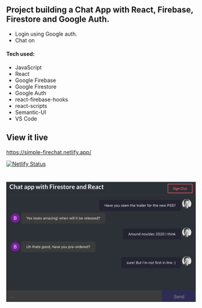 ## Project building a Chat App with React, Firebase, Firestore and Google Auth.

* Login using Google auth.
* Chat on

#### Tech used: 
- JavaScript
- React
- Google Firebase
- Google Firestore
- Google Auth
- react-firebase-hooks
- react-scripts
- Semantic-UI
- VS Code


## View it live

https://simple-firechat.netlify.app/

[![Netlify Status](https://api.netlify.com/api/v1/badges/c5b99157-59aa-4b7f-bfb8-9fe0af8aa69d/deploy-status)](https://app.netlify.com/sites/simple-firechat/deploys)

#
![Alt Text](chat.png)